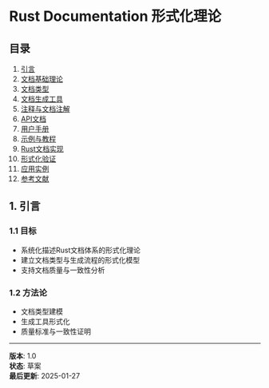 # Rust Documentation 形式化理论

## 目录

1. [引言](#1-引言)
2. [文档基础理论](#2-文档基础理论)
3. [文档类型](#3-文档类型)
4. [文档生成工具](#4-文档生成工具)
5. [注释与文档注解](#5-注释与文档注解)
6. [API文档](#6-api文档)
7. [用户手册](#7-用户手册)
8. [示例与教程](#8-示例与教程)
9. [Rust文档实现](#9-rust文档实现)
10. [形式化验证](#10-形式化验证)
11. [应用实例](#11-应用实例)
12. [参考文献](#12-参考文献)

## 1. 引言

### 1.1 目标
- 系统化描述Rust文档体系的形式化理论
- 建立文档类型与生成流程的形式化模型
- 支持文档质量与一致性分析

### 1.2 方法论
- 文档类型建模
- 生成工具形式化
- 质量标准与一致性证明

---

**版本**: 1.0  
**状态**: 草案  
**最后更新**: 2025-01-27 